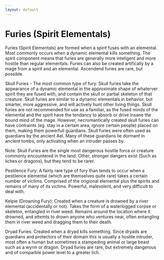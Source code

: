 ```yaml
---
layout: default
---
```


# Furies (Spirit Elementals)

Furies (Spirit Elementals) are formed when a spirit fuses with an
elemental. Most commonly occurs when a dynamic elemental kills
something. The spirit component means that furies are generally more
inteligent and more hostile than regular elementals. Furies can also be
created artifically by a mage from a spirit and an elemental. Ascendend
furies are rare, but possible.

Skull Furies - The most common type of fury. Skull furies take the
appearance of a dynamic elemental in the approximate shape of whaterver
spirit they are fused with, and contain the skull or partial skeleton
of that creature. Skull furies are similar to a dynamic
elementals in behavior, but smarter, more aggressive, and will actively
hunt other living things.
Skull furies are not recommended for use as a familiar, as the fused
minds of the elemental and the spirit have the tendancy to absorb or
drive insane the bound mind of the mage. However, necromantically
created skull furies can have contraints (eg. stay in a certain area,
ignore certain people) placed on them, making them powerfull guardians.
Skull furies were often used as guardians by the ancient Ael. Many of
these guardians lie dormant in ancient tombs, only activating when an
intruder passes by.

Note: Skull Furies are the single most dangerous hostile force or
creature commonly encountered in the land. Other, stronger dangers
exist (Such as liches or dragons), but they tend to be rarer.

Pestilence Fury: A fairly rare type of fury than tends to occur when a
pestilence elemental (which are themselves quite rare) takes a certain
number of victims. Comprised of the origional elemental plus the
spirits and remains of many of its victims. Powerful, malevolent, and
very difficult to deal with.

Kelpie (Drowning Fury): Created when a creature is drowned by a river
elemental (accidentally or not). Takes the form of a waterlogged corpse
or skeleton, entangled in river weed. Remains around the location where
it drowned, and attemts to drown anyone who ventures near, often
entangling them in river weed and dragging them to their death.

Dryad Furies: Created when a dryad kills something. Since dryads are
guardians and protectors of their domain this is usually a hostile
intruder, most often a human but sometimes a stampeding animal or large
beast such as a wyrm or dragon. Dryad furies are rare, but extremely
dangerous and of comparble power level to a greater lich.



